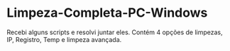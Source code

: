 # Limpeza-Completa-PC-Windows
Recebi alguns scripts e resolvi juntar eles. Contém 4 opções de limpezas, IP, Registro, Temp e limpeza avançada.
